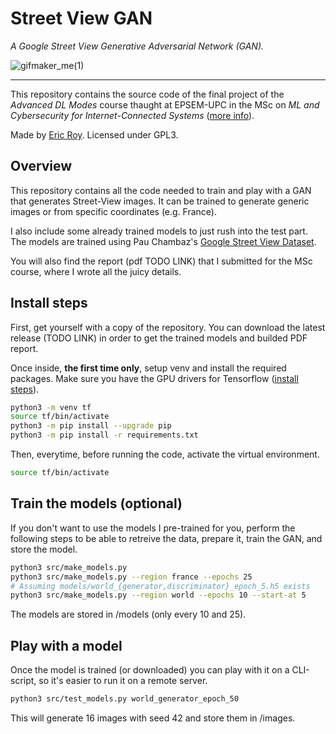 # Street View GAN

*A Google Street View Generative Adversarial Network (GAN).*

![gifmaker_me(1)](https://github.com/user-attachments/assets/2fd3596a-069f-4422-b4b7-2de83257c72f)

---

This repository contains the source code of the final project of the
*Advanced DL Modes* course thaught at EPSEM-UPC in the MSc on
*ML and Cybersecurity for Internet-Connected Systems*
([more info](https://epsem.upc.edu/ca/estudis/masters-universitaris/merit)).

Made by [Eric Roy](https://ericroy.net). Licensed under GPL3.

## Overview

This repository contains all the code needed to train and play with
a GAN that generates Street-View images. It can be trained to generate
generic images or from specific coordinates (e.g. France).

I also include some already trained models to just rush into the test part.
The models are trained using Pau Chambaz's
[Google Street View Dataset](https://www.kaggle.com/datasets/paulchambaz/google-street-view).

You will also find the report (pdf TODO LINK) that I submitted for the
MSc course, where I wrote all the juicy details.

## Install steps

First, get yourself with a copy of the repository. You can download the
latest release (TODO LINK) in order to get the trained models and
builded PDF report.

Once inside, **the first time only**, setup venv and install the required packages.
Make sure you have the GPU drivers for Tensorflow
([install steps](https://www.tensorflow.org/install/pip)).

```sh
python3 -m venv tf
source tf/bin/activate
python3 -m pip install --upgrade pip
python3 -m pip install -r requirements.txt
```

Then, everytime, before running the code, activate the virtual environment.

```sh
source tf/bin/activate
```

## Train the models (optional)

If you don't want to use the models I pre-trained for you, perform the following
steps to be able to retreive the data, prepare it, train the GAN, and store the
model.

```sh
python3 src/make_models.py
python3 src/make_models.py --region france --epochs 25
# Assuming models/world_{generator,discriminator}_epoch_5.h5 exists
python3 src/make_models.py --region world --epochs 10 --start-at 5
```

The models are stored in /models (only every 10 and 25).

## Play with a model

Once the model is trained (or downloaded) you can play with it on a
CLI-script, so it's easier to run it on a remote server.

```sh
python3 src/test_models.py world_generator_epoch_50
```

This will generate 16 images with seed 42 and store them in /images.
